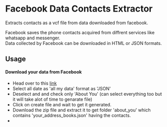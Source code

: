 # Facebook Data Contacts Extractor

Extracts contacts as a vcf file from data downloaded from facebook.

Facebook saves the phone contacts acquired from diffrent services like whatsapp and messenger.\
Data collected by Facebook can be downloaded in HTML or JSON formats.

## Usage 

#### Download your data from Facebook 

* Head over to this [link](https://www.facebook.com/dyi/?referrer=yfi_settings)
* Select all date as 'all my data' format as 'JSON'
* Deselect and and check only 'About You' (can select everything too but it will take alot of time to genarate file)
* Click on create file and wait to get it generated.
* Download the zip file and extract it to get folder 'about_you' which contains 'your_address_books.json' having the contacts.
*





